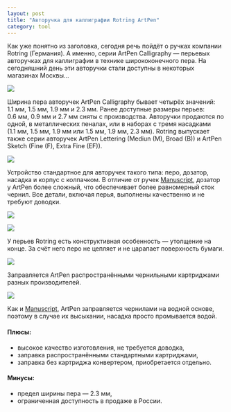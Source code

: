 ```yaml
---
layout: post
title: "Авторучка для каллиграфии Rotring ArtPen"
category: tool
---
```

Как уже понятно из заголовка, сегодня речь пойдёт о&#160;ручках компании Rotring (Германия). А&#160;именно, серии ArtPen Calligraphy&#160;— перьевых авторучках для каллиграфии в&#160;технике ширококонечного пера. На сегодняшний день эти авторучки стали доступны в&#160;некоторых магазинах Москвы...

![](https://pics.livejournal.com/quillcraft/pic/0006zsbd)

Ширина пера авторучек ArtPen Calligraphy бывает четырёх значений: 1.1&#160;мм, 1.5&#160;мм, 1.9&#160;мм и&#160;2.3&#160;мм. Ранее доступные размеры перьев: 0.6&#160;мм, 0.9&#160;мм и&#160;2.7&#160;мм сняты с&#160;производства. Авторучки продаются по одной, в&#160;металлических пеналах, или в&#160;наборах с&#160;тремя насадками (1.1&#160;мм, 1.5&#160;мм, 1.9&#160;мм или 1.5&#160;мм, 1.9&#160;мм, 2.3&#160;мм). Rotring выпускает также серии авторучек ArtPen Lettering (Mediun (M), Broad (B)) и&#160;ArtPen Sketch (Fine (F), Extra Fine (EF)).

![](https://pics.livejournal.com/quillcraft/pic/00070tf2)

Устройство стандартное для авторучек такого типа: перо, дозатор, насадка и&#160;корпус с&#160;колпачком. В&#160;отличие от ручек [Manuscript](/tool/2009/01/22/manuscript), дозатор у&#160;ArtPen более сложный, что обеспечивает более равномерный сток чернил. Все детали, включая перья, выполнены качественно и&#160;не требуют доводки.

![](https://pics.livejournal.com/quillcraft/pic/0007158p)

![](https://pics.livejournal.com/quillcraft/pic/000735a2)

У&#160;перьев Rotring есть конструктивная особенность&#160;— утолщение на конце. За счёт него перо не цепляет и&#160;не царапает поверхность бумаги.

![](https://pics.livejournal.com/quillcraft/pic/00072xre)

Заправляется ArtPen распространёнными чернильными картриджами разных производителей.

![](https://pics.livejournal.com/quillcraft/pic/0006yq9b)

Как и&#160;[Manuscript](/tool/2009/01/22/manuscript), ArtPen заправляется чернилами на водной основе, поэтому в&#160;случае их высыхании, насадка просто промывается водой.

#### Плюсы:

- высокое качество изготовления, не требуется доводка,
- заправка распространёнными стандартными картриджами,
- заправка без картриджа конвертером, приобретается отдельно.

#### Минусы:

- предел ширины пера&#160;— 2.3&#160;мм,
- ограниченная доступность в&#160;продаже в&#160;России.
